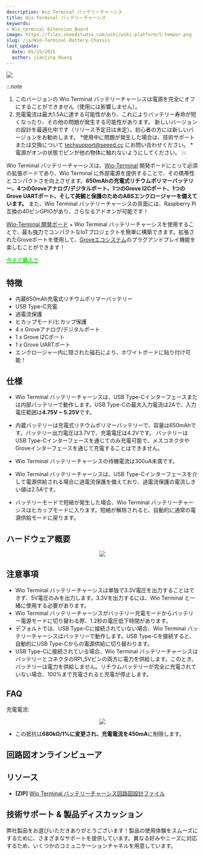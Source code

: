 ```yaml
---
description: Wio Terminal バッテリーチャーシス
title: Wio Terminal バッテリーチャーシス
keywords:
- Wio_terminal Extension_Board
image: https://files.seeedstudio.com/wiki/wiki-platform/S-tempor.png
slug: /ja/Wio-Terminal-Battery-Chassis
last_update:
  date: 05/15/2025
  author: jianjing Huang
---
```



![](https://files.seeedstudio.com/wiki/Wio-Terminal-Battery-Chassis/img/45.png)

:::note
1. このバージョンの Wio Terminal バッテリーチャーシスは電源を完全にオフにすることができません（使用には影響しません）。
2. 充電電流は最大1.5Aに達する可能性があり、これによりバッテリー寿命が短くなったり、その他の問題が発生する可能性があります。
新しいバージョンの設計を最適化中です（リリース予定日は未定）。初心者の方には新しいバージョンをお勧めします。
*使用中に問題が発生した場合は、技術サポートまたは交換について techsupport@seeed.cc にお問い合わせください。
*電源がオンの状態でピンが他の物体に触れないようにしてください。
:::

Wio Terminal バッテリーチャーシスは、[Wio-Terminal](https://www.seeedstudio.com/Wio-Terminal-p-4509.html) 開発ボードにとって必須の拡張ボードであり、Wio Terminal に外部電源を提供することで、その携帯性とコンパクトさを向上させます。**650mAhの充電式リチウムポリマーバッテリー、4つのGroveアナログ/デジタルポート、1つのGrove I2Cポート、1つのGrove UARTポート、そして美観と保護のためのABSエンクロージャーを備えています。** また、Wio Terminal バッテリーチャーシスの背面には、Raspberry Pi互換の40ピンGPIOがあり、さらなるアドオンが可能です！

[Wio-Terminal 開発ボード](https://www.seeedstudio.com/Wio-Terminal-p-4509.html) + Wio Terminal バッテリーチャーシスを使用することで、最も強力でコンパクトなIoTプロジェクトを簡単に構築できます。拡張されたGroveポートを使用して、[Groveエコシステム](https://www.seeedstudio.com/category/Grove-c-1003.html)のプラグアンドプレイ機能を楽しむことができます！

<div class="get_one_now_container" style={{textAlign: 'center'}}>
    <a class="get_one_now_item" href="https://www.seeedstudio.com/Wio-Terminal-Chassis-Battery-650mAh-p-4756.html" target="_blank"><strong><span><font color={'FFFFFF'} size={"4"}> 今すぐ購入 🖱️</font></span></strong></a>
    
</div>

## 特徴

- 内蔵650mAh充電式リチウムポリマーバッテリー
- USB Type-C充電
- 過電流保護
- ヒカップモード/ヒカップ保護
- 4 x Groveアナログ/デジタルポート
- 1 x Grove I2Cポート
- 1 x Grove UARTポート
- エンクロージャー内に隠された磁石により、ホワイトボードに貼り付け可能！

## 仕様

- Wio Terminal バッテリーチャーシスは、USB Type-Cインターフェースまたは内部バッテリーで動作します。USB Type-Cの最大入力電流は2Aで、入力電圧範囲は**4.75V ~ 5.25V**です。

- 内蔵バッテリーは充電式リチウムポリマーバッテリーで、容量は650mAhです。バッテリー出力電圧は3.7Vで、充電電圧は4.2Vです。
バッテリーはUSB Type-Cインターフェースを通じてのみ充電可能で、メスコネクタやGroveインターフェースを通じて充電することはできません。

- Wio Terminal バッテリーチャーシスの待機電流は300uA未満です。

- Wio Terminal バッテリーチャーシスは、USB Type-Cインターフェースを介して電源供給される場合に過電流保護を備えており、過電流保護の電流しきい値は2.5Aです。

- バッテリーモードで短絡が発生した場合、Wio Terminal バッテリーチャーシスはヒカップモードに入ります。短絡が解除されると、自動的に通常の電源供給モードに戻ります。

## ハードウェア概要

<div align="center"><img src="https://files.seeedstudio.com/wiki/Wio-Terminal-Battery-Chassis/img/WT-battery-front.jpg" /></div>

## 注意事項

- Wio Terminal バッテリーチャーシスは単独で3.3V電圧を出力することはできず、5V電圧のみを出力します。3.3Vを出力するには、Wio Terminal と一緒に使用する必要があります。
- Wio Terminal バッテリーチャーシスがバッテリー充電モードからバッテリー電源モードに切り替わる際、1.2秒の電圧低下時間があります。
- デフォルトでは、USB Type-Cに接続されていない場合、Wio Terminal バッテリーチャーシスはバッテリーで動作します。USB Type-Cを接続すると、自動的にUSB Type-Cからの電源供給に切り替わります。
- USB Type-Cに接続されている場合、Wio Terminal バッテリーチャーシスはバッテリーとコネクタのRPI_5Vピンの両方に電力を供給します。このとき、バッテリーは電力を供給しません。リチウムバッテリーが完全に充電されていない場合、100%まで充電されると充電が停止します。

## FAQ

充電電流:

<div align="center"><img src="https://files.seeedstudio.com/wiki/Wio-Terminal-Battery-Chassis/img/sch.png" /></div>

- この抵抗は**680kΩ/1%**に変更され、充電電流を**450mA**に制限します。

## 回路図オンラインビューア

<div className="altium-ecad-viewer" data-project-src="https://files.seeedstudio.com/wiki/Wio-Terminal-Battery-Chassis/res/Wio%20Terminal%20Chassis%20-%20Battery_SCH.zip" style={{borderRadius: '0px 0px 4px 4px', height: 500, borderStyle: 'solid', borderWidth: 1, borderColor: 'rgb(241, 241, 241)', overflow: 'hidden', maxWidth: 1280, maxHeight: 700, boxSizing: 'border-box'}}>
</div>

## リソース

- **[ZIP]** [Wio Terminal バッテリーチャーシス回路図設計ファイル](https://files.seeedstudio.com/wiki/Wio-Terminal-Battery-Chassis/res/Wio%20Terminal%20Chassis%20-%20Battery_SCH.zip)

## 技術サポート & 製品ディスカッション

弊社製品をお選びいただきありがとうございます！製品の使用体験をスムーズにするために、さまざまなサポートを提供しています。異なる好みやニーズに対応するため、いくつかのコミュニケーションチャネルを用意しています。

<div class="button_tech_support_container">
<a href="https://forum.seeedstudio.com/" class="button_forum"></a> 
<a href="https://www.seeedstudio.com/contacts" class="button_email"></a>
</div>

<div class="button_tech_support_container">
<a href="https://discord.gg/eWkprNDMU7" class="button_discord"></a> 
<a href="https://github.com/Seeed-Studio/wiki-documents/discussions/69" class="button_discussion"></a>
</div>